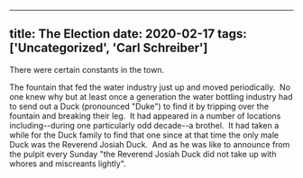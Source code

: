 
---
title: The Election
date: 2020-02-17
tags: ['Uncategorized', 'Carl Schreiber']
---

There were certain constants in the town.

The fountain that fed the water industry just up and moved periodically.  No one knew why but at least once a generation the water bottling industry had to send out a Duck (pronounced "Duke") to find it by tripping over the fountain and breaking their leg.  It had appeared in a number of locations including--during one particularly odd decade--a brothel.  It had taken a while for the Duck family to find that one since at that time the only male Duck was the Reverend Josiah Duck.  And as he was like to announce from the pulpit every Sunday "the Reverend Josiah Duck did not take up with whores and miscreants lightly".
